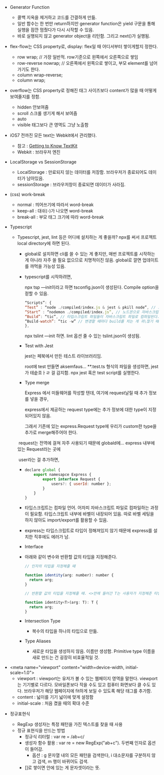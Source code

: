 - Generator Function

  - 콜백 지옥을 제거하고 코드를 간결하게 만듦.
  - 일반 함수는 한 번만 return하지만 generator function은 yield 구문을 통해 실행을 잠깐 멈췄다가 다시 시작할 수 있음.
  - 바로 실행되지 않고 generator object을 리턴함. 그리고 next()가 실행됨.

- flex-flow는 CSS property로, display: flex일 때 어디서부터 쌓이게할지 정한다.

  - row wrap; // 가장 일반적. row기준으로 왼쪽에서 오른쪽으로 쌓임
  - row-reverse nowrap; // 오른쪽에서 왼쪽으로 쌓이고, 부모 element를 넘어가기도 한다.
  - column wrap-reverse;
  - column wrap;

- overflow는 CSS property로 정해진 태그 사이즈보다 content가 많을 때 어떻게 보여줄지를 정함.

  - hidden 안보여줌
  - scroll 스크롤 생기게 해서 보여줌
  - auto
  - visible 태그보다 큰 영역도 그냥 노출함

- iOS7 전까진 모든 text는 Webkit에서 관리했다.

  - 참고 : [Getting to Know TextKit](https://www.objc.io/issues/5-ios7/getting-to-know-textkit/)
  - Webkit : 브라우저 엔진

- LocalStorage vs SessionStorage

  - LocalStorage : 만료되지 않는 데이터를 저장함. 브라우저가 종료되어도 데이터가 남아있음.
  - sessionStorage : 브라우저창이 종료되면 데이터가 사라짐.

- (css) work-break

  - normal : 띄어쓰기에 따라서 word-break
  - keep-all : 대쉬(-)가 나오면 word-break
  - break-all : 부모 태그 크기에 따라 word-break

- Typescript

  - Typescript, jest, lint 등은 어디에 설치하는 게 좋을까? npx를 써서 프로젝트 local directory에 하면 된다.

    - global로 설치하면 cli를 쓸 수 있는 게 좋지만, 매번 프로젝트를 시작하는 게 아니라 자주 쓸 필요 없으므로 치명적이진 않음. global로 깔면 업데이트를 까먹을 가능성 있음.

    - typescript를 시작하려면,

      npx tsp —init이라고 하면 tsconfig.json이 생성된다. Compile option을 젇할 수 있음.

      ```javascript
      “Scripts”: {
      “Test” : “node ./compiled/index.js & jest & pkill node”, // 노드로 컴파일된 idnex.js를 실행히시키고, jest로 테스트를 실행하고, node로 된 서버들을 끈다.
      “Start” : “nodemon ./compiled/index.js”, // 노드몬으로 자바스크립트 파일을 실행한ㄷ.ㅏ
      “Build”: “tic”, // 타입스크립트 파일들이 자바스크립트 파일로 컴파일된다.
      “Build-watch”: “tic -w” // 변경할 때마다 build를 치는 게 귀\찮기 때문에, ts 파일의 파일 체인지를 감시가혹 있다가, 파일 체인지가 감지되면 컴파일을 진행한다.
      },
      ```

      npx tslint —init 하면. lint 옵션 줄 수 있는 tslint.json이 생성됨.

    - Test with Jest

      jest는 페북에서 만든 테스트 라이브러리임.

      root에 test 만들면 aksemfaus… \*\*.test.ts 형식의 파일을 생성하면, jest가 테슽흐ㅏㄹ 걸 감지함. npx jest 혹은 test script를 실행한다.

    - Type merge

      Express 에서 미들웨어를 작성할 텐데, 여기에 request날릴 때 추가 정보를 넣을 경우,

      express에서 제공하는 request type에는 추가 정보에 대한 type이 지정되어있지 않음.

      그래서 기존에 있는 express.Request type에 우리가 custom한 type을 추가로 merge해주어야 한다.

    ​ request는 전역에 걸쳐 자주 사용되기 때문에 globald에… express 내부에 있는 Request라는 곳에

    ​ user라는 걸 추가하면,

    - ```javascript
      declare global {
          export namesapce Express {
              export interface Request {
                  users?: { userId: number };
              }
          }
      }
      ```

    - 타입스크립트는 컴파일 언어. 어차피 자바스크립트 파일로 컴파일하는 과정이 필요함. 타입스크립트 내부에 바벨이 내장되어 있음. 따로 바벨 세팅을 하지 않아도 import/export를 활용할 수 있음.

    - express는 타입스크립트로 타입이 정해져있지 않기 때문에 express를 설치한 직후에도 에러가 남.

    - Interface

    - 아래와 같이 변수와 반환할 값의 타입을 지정해준다.

      ```javascript
      // 인자의 타입을 지정해줄 때

      function identity(arg: number): number {
        return arg;
      }

      // 반환할 값의 타입을 지정해줄 때. <>안에 들어간 T는 사용자가 지정해준 타입

      function identity<T>(arg: T): T {
        return arg;
      }
      ```

    - Intersection Type

      - 복수의 타입을 하나의 타입으로 만듦.

    - Type Aliases

      - 새로운 타입을 생성하지 않음. 이름만 생성함. Primitive type 이름을 새로 만드는 건 굉장히 비효율적일 것.

* \<meta name="viewport" content="width=device-width, initial-scale=1.0">
  - viewport : viewport는 유저가 볼 수 있는 웹페이지 영역을 말한다. viewport는 기기별로 다르다. 모바일폰보다 작을 수도 있고 컴퓨터 화면보다 클 수도 있다. 브라우저가 해당 웹페이지에 fit하게 보일 수 있도록 해당 태그를 추가함.
  - content : 넓이를 기기 넓이에 맞게 설정함
  - initial-scale : 처음 켰을 때의 확대 수준

- 정규표현식

  - RegExp 생성자는 특정 패턴을 가진 텍스트를 찾을 때 사용
  - 정규 표현식을 만드는 방법
    - 정규식 리터럴 : var re = /ab+c/
    - 생성자 함수 활용 : var re = new RegExp("ab+c"). 두번째 인자로 옵션이 들어감.
      - 옵션 : g 문자열 내의 모든 패턴을 검색한다, i 대소문자를 구분하지 않고 검색, m 행이 바뀌어도 검색.
    - []로 쌓이면 안에 있는 게 문자셋이라는 뜻.

